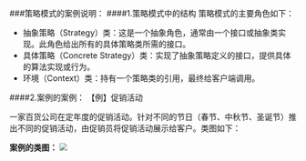 ###策略模式的案例说明：
####1.策略模式中的结构
策略模式的主要角色如下：

* 抽象策略（Strategy）类：这是一个抽象角色，通常由一个接口或抽象类实现。此角色给出所有的具体策略类所需的接口。
* 具体策略（Concrete Strategy）类：实现了抽象策略定义的接口，提供具体的算法实现或行为。
* 环境（Context）类：持有一个策略类的引用，最终给客户端调用。

####2.案例的案例：
【例】促销活动

一家百货公司在定年度的促销活动。针对不同的节日（春节、中秋节、圣诞节）推出不同的促销活动，由促销员将促销活动展示给客户。类图如下：

**案例的类图：**
<img src="F:\AllWorkSpace\DesignModelAll\StrategyMode\src\FairyQin\HomeLove\策略模式类图.png" style="zoom:80%;" />


